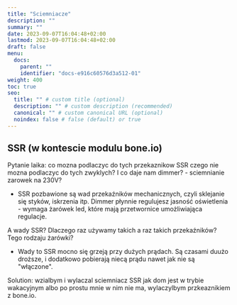 ```yaml
---
title: "Sciemniacze"
description: ""
summary: ""
date: 2023-09-07T16:04:48+02:00
lastmod: 2023-09-07T16:04:48+02:00
draft: false
menu:
  docs:
    parent: ""
    identifier: "docs-e916c60576d3a512-01"
weight: 400
toc: true
seo:
  title: "" # custom title (optional)
  description: "" # custom description (recommended)
  canonical: "" # custom canonical URL (optional)
  noindex: false # false (default) or true
---
```


## SSR (w kontescie modulu bone.io)

Pytanie laika: co mozna podlaczyc do tych przekaznikow SSR czego nie mozna podlaczyc do tych zwyklych? I co daje nam dimmer? - sciemnianie zarowek na 230V?

-   SSR pozbawione są wad przekaźników mechanicznych, czyli sklejanie się styków, iskrzenia itp. Dimmer płynnie regulujesz jasność oświetlenia - wymaga żarówek led, które mają przetwornice umożliwiająca regulacje.


A wady SSR? Dlaczego raz używamy takich a raz takich przekaźników? Tego rodzaju żarówki?

-   Wady to SSR mocno się grzeją przy dużych prądach. Są czasami duużo droższe, i dodatkowo pobierają niecą prądu nawet jak nie są "włączone".

Solution: wzialbym i wylaczal sciemniacz SSR jak dom jest w trybie wakacyjnym albo po prostu mnie w nim nie ma, wylaczylbym przkeaznikiem z bone.io.



